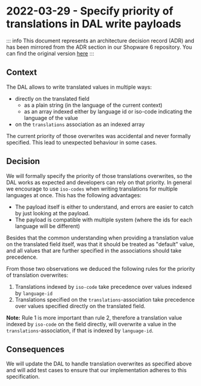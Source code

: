 # 2022-03-29 - Specify priority of translations in DAL write payloads

::: info
This document represents an architecture decision record (ADR) and has been mirrored from the ADR section in our Shopware 6 repository.
You can find the original version [here](https://github.com/shopware/platform/blob/trunk/adr/dal/2022-03-29-specify-priority-of-translations-in-dal-write-payloads)
:::

## Context

The DAL allows to write translated values in multiple ways:
* directly on the translated field
  * as a plain string (in the language of the current context)
  * as an array indexed either by language id or iso-code indicating the language of the value
* on the `translations` association as an indexed array

The current priority of those overwrites was accidental and never formally specified.
This lead to unexpected behaviour in some cases.

## Decision

We will formally specify the priority of those translations overwrites, so the DAL works as expected and developers can rely on that priority.
In general we encourage to use `iso-codes` when writing translations for multiple languages at once.
This has the following advantages:
* The payload itself is either to understand, and errors are easier to catch by just looking at the payload.
* The payload is compatible with multiple system (where the ids for each language will be different)

Besides that the common understanding when providing a translation value on the translated field itself,
was that it should be treated as "default" value, and all values that are further specified in the associations should take precedence.

From those two observations we deduced the following rules for the priority of translation overwrites:
1. Translations indexed by `iso-code` take precedence over values indexed by `language-id`
2. Translations specified on the `translations`-association take precedence over values specified directly on the translated field.

**Note:** Rule 1 is more important than rule 2, therefore a translation value indexed by `iso-code` on the field directly, 
will overwrite a value in the `translations`-association, if that is indexed by `language-id`.

## Consequences

We will update the DAL to handle translation overwrites as specified above 
and will add test cases to ensure that our implementation adheres to this specification.
